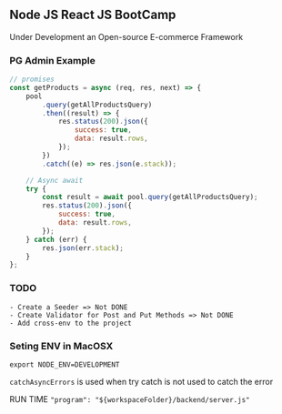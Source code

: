 ## Node JS React JS BootCamp

Under Development an Open-source E-commerce Framework

### PG Admin Example

```js
// promises
const getProducts = async (req, res, next) => {
	pool
		.query(getAllProductsQuery)
		.then((result) => {
			res.status(200).json({
				success: true,
				data: result.rows,
			});
		})
		.catch((e) => res.json(e.stack));

	// Async await
	try {
		const result = await pool.query(getAllProductsQuery);
		res.status(200).json({
			success: true,
			data: result.rows,
		});
	} catch (err) {
		res.json(err.stack);
	}
};
```

### TODO

    - Create a Seeder => Not DONE
    - Create Validator for Post and Put Methods => Not DONE
    - Add cross-env to the project

### Seting ENV in MacOSX

`export NODE_ENV=DEVELOPMENT`

`catchAsyncErrors` is used when try catch is not used to catch the error

RUN TIME `"program": "${workspaceFolder}/backend/server.js"`
